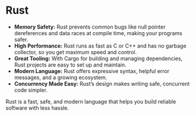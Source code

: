 # Rust

- **Memory Safety:** Rust prevents common bugs like null pointer dereferences and data races at compile time, making your programs safer.
- **High Performance:** Rust runs as fast as C or C++ and has no garbage collector, so you get maximum speed and control.
- **Great Tooling:** With Cargo for building and managing dependencies, Rust projects are easy to set up and maintain.
- **Modern Language:** Rust offers expressive syntax, helpful error messages, and a growing ecosystem.
- **Concurrency Made Easy:** Rust’s design makes writing safe, concurrent code simpler.

Rust is a fast, safe, and modern language that helps you build reliable software with less hassle.
